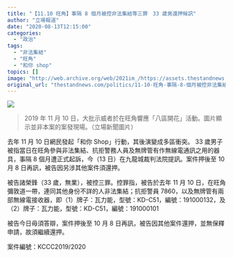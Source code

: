 ```yaml
---
title: "【11.10 旺角】事隔 8 個月被控非法集結等三罪　33 歲男還押候訊"
author: "立場報道"
date: "2020-08-13T12:15:00"
categories:
  - "政治"
tags:
  - "非法集結"
  - "旺角"
  - "和你 shop"
topics: []
image: "http://web.archive.org/web/2021im_/https://assets.thestandnews.com/media/photos/74791862_10162339268705265_2615378690896297984_o_ZgFKe.png"
original_url: "thestandnews.com/politics/11-10-旺角-事隔-8-個月被控非法集結等三罪-33-歲男還押候訊"
---
```

![](http://web.archive.org/web/2021im_/https://assets.thestandnews.com/media/photos/74791862_10162339268705265_2615378690896297984_o_ZgFKe.png)
> 2019 年 11 月 10 日，大批示威者於在旺角響應「八區開花」活動。圖片顯示並非本案的案發現場。（立場新聞圖片）

去年 11 月 10 日網民發起「和你 Shop」行動，其後演變成多區衝突。 33 歲男子被指當日在旺角參與非法集結、抗拒警務人員及無牌管有作無線電通訊之用的器具，事隔 8 個月遭正式起訴，今（13 日）在九龍城裁判法院提訊。案件押後至 10 月 8 日再訊，被告因另涉其他案件須還押。

被告諸榮鋒（33 歲，無業），被控三罪。控罪指，被告於去年 11 月 10 日，在旺角彌敦道一帶，連同其他身份不詳的人非法集結；抗拒警員 7860，以及無牌管有兩部無線電接收器，即（1）牌子：瓦力能，型號：KD-C51，編號：191000132，及（2）牌子：瓦力能，型號：KD-C51，編號：191000101

被告今日毋須答辯，案件押後至 10 月 8 日再訊，被告因其他案件還押，並無保釋申請，故須繼續還押。

案件編號：KCCC2019/2020